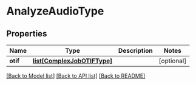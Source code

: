# AnalyzeAudioType

## Properties
Name | Type | Description | Notes
------------ | ------------- | ------------- | -------------
**otif** | [**list[ComplexJobOTIFType]**](ComplexJobOTIFType.md) |  | [optional] 

[[Back to Model list]](../README.md#documentation-for-models) [[Back to API list]](../README.md#documentation-for-api-endpoints) [[Back to README]](../README.md)


